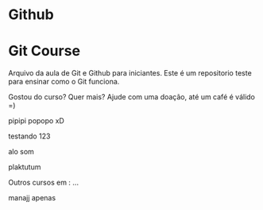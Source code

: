 # Github

# Git Course

Arquivo da aula de Git e Github para iniciantes.
Este é um repositorio teste para ensinar como o Git funciona.

Gostou do curso? Quer mais? Ajude com uma doação, até um café é válido =)

pipipi popopo xD

testando 123

alo som

plaktutum

Outros cursos em : ...

manajj apenas
